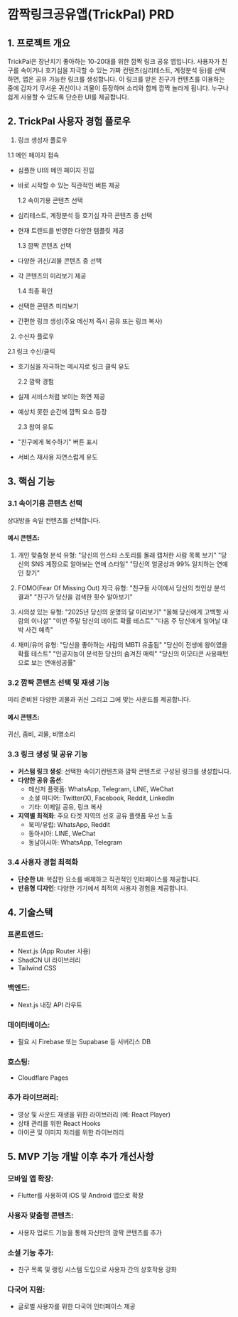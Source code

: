 # 깜짝링크공유앱(TrickPal) PRD

## 1. 프로젝트 개요

TrickPal은 장난치기 좋아하는 10-20대를 위한 깜짝 링크 공유 앱입니다. 사용자가 친구를 속이거나 호기심을 자극할 수 있는 가짜 컨텐츠(심리테스트, 계정분석 등)를 선택하면, 앱은 공유 가능한 링크를 생성합니다. 이 링크를 받은 친구가 컨텐츠를 이용하는 중에 갑자기 무서운 귀신이나 괴물이 등장하며 소리와 함께 깜짝 놀라게 됩니다. 누구나 쉽게 사용할 수 있도록 단순한 UI를 제공합니다.

## 2. TrickPal 사용자 경험 플로우

1. 링크 생성자 플로우

1.1 메인 페이지 접속

- 심플한 UI의 메인 페이지 진입
- 바로 시작할 수 있는 직관적인 버튼 제공

  1.2 속이기용 콘텐츠 선택

- 심리테스트, 계정분석 등 호기심 자극 콘텐츠 중 선택
- 현재 트렌드를 반영한 다양한 템플릿 제공

  1.3 깜짝 콘텐츠 선택

- 다양한 귀신/괴물 콘텐츠 중 선택
- 각 콘텐츠의 미리보기 제공

  1.4 최종 확인

- 선택한 콘텐츠 미리보기
- 간편한 링크 생성(주요 메신저 즉시 공유 또는 링크 복사)

2. 수신자 플로우

2.1 링크 수신/클릭

- 호기심을 자극하는 메시지로 링크 클릭 유도

  2.2 깜짝 경험

- 실제 서비스처럼 보이는 화면 제공
- 예상치 못한 순간에 깜짝 요소 등장

  2.3 참여 유도

- "친구에게 복수하기" 버튼 표시
- 서비스 재사용 자연스럽게 유도

## 3. 핵심 기능

### 3.1 속이기용 콘텐츠 선택

상대방을 속일 컨텐츠를 선택합니다.

#### 예시 콘텐츠:

1. 개인 맞춤형 분석 유형:
   "당신의 인스타 스토리를 몰래 캡처한 사람 목록 보기"
   "당신의 SNS 계정으로 알아보는 연애 스타일"
   "당신의 얼굴상과 99% 일치하는 연예인 찾기"

2. FOMO(Fear Of Missing Out) 자극 유형:
   "친구들 사이에서 당신의 첫인상 분석 결과"
   "친구가 당신을 검색한 횟수 알아보기"

3. 시의성 있는 유형:
   "2025년 당신의 운명의 달 미리보기"
   "올해 당신에게 고백할 사람의 이니셜"
   "이번 주말 당신의 데이트 확률 테스트"
   "다음 주 당신에게 일어날 대박 사건 예측"

4. 재미/유머 유형:
   "당신을 좋아하는 사람의 MBTI 유출됨"
   "당신이 전생에 왕이였을 확률 테스트"
   "인공지능이 분석한 당신의 숨겨진 매력"
   "당신의 이모티콘 사용패턴으로 보는 연애성공률"

### 3.2 깜짝 콘텐츠 선택 및 재생 기능

미리 준비된 다양한 괴물과 귀신 그리고 그에 맞는 사운드를 제공합니다.

#### 예시 콘텐츠:

귀신, 좀비, 괴물, 비명소리

### 3.3 링크 생성 및 공유 기능

- **커스텀 링크 생성**: 선택한 속이기컨텐츠와 깜짝 콘텐츠로 구성된 링크를 생성합니다.
- **다양한 공유 옵션**:
  - 메신저 플랫폼: WhatsApp, Telegram, LINE, WeChat
  - 소셜 미디어: Twitter(X), Facebook, Reddit, LinkedIn
  - 기타: 이메일 공유, 링크 복사
- **지역별 최적화**: 주요 타겟 지역의 선호 공유 플랫폼 우선 노출
  - 북미/유럽: WhatsApp, Reddit
  - 동아시아: LINE, WeChat
  - 동남아시아: WhatsApp, Telegram

### 3.4 사용자 경험 최적화

- **단순한 UI**: 복잡한 요소를 배제하고 직관적인 인터페이스를 제공합니다.
- **반응형 디자인**: 다양한 기기에서 최적의 사용자 경험을 제공합니다.

## 4. 기술스택

### 프론트엔드:

- Next.js (App Router 사용)
- ShadCN UI 라이브러리
- Tailwind CSS

### 백엔드:

- Next.js 내장 API 라우트

### 데이터베이스:

- 필요 시 Firebase 또는 Supabase 등 서버리스 DB

### 호스팅:

- Cloudflare Pages

### 추가 라이브러리:

- 영상 및 사운드 재생을 위한 라이브러리 (예: React Player)
- 상태 관리를 위한 React Hooks
- 아이콘 및 이미지 처리를 위한 라이브러리

## 5. MVP 기능 개발 이후 추가 개선사항

### 모바일 앱 확장:

- Flutter를 사용하여 iOS 및 Android 앱으로 확장

### 사용자 맞춤형 콘텐츠:

- 사용자 업로드 기능을 통해 자신만의 깜짝 콘텐츠를 추가

### 소셜 기능 추가:

- 친구 목록 및 랭킹 시스템 도입으로 사용자 간의 상호작용 강화

### 다국어 지원:

- 글로벌 사용자를 위한 다국어 인터페이스 제공
